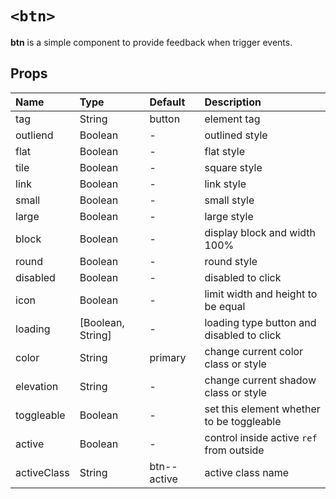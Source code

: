 # `<btn>`

**btn** is a simple component to provide feedback when trigger events.

## Props

| Name        | Type                | Default     | Description                               |
| :---------- | :------------------ | :---------- | :---------------------------------------- |
| tag         | String              | button      | element tag                               |
| outliend    | Boolean             | -           | outlined style                            |
| flat        | Boolean             | -           | flat style                                |
| tile        | Boolean             | -           | square style                              |
| link        | Boolean             | -           | link style                                |
| small       | Boolean             | -           | small style                               |
| large       | Boolean             | -           | large style                               |
| block       | Boolean             | -           | display block and width 100%              |
| round       | Boolean             | -           | round style                               |
| disabled    | Boolean             | -           | disabled to click                         |
| icon        | Boolean             | -           | limit width and height to be equal        |
| loading     | \[Boolean, String\] | -           | loading type button and disabled to click |
| color       | String              | primary     | change current color class or style       |
| elevation   | String              | -           | change current shadow class or style      |
| toggleable  | Boolean             | -           | set this element whether to be toggleable |
| active      | Boolean             | -           | control inside active `ref` from outside  |
| activeClass | String              | btn--active | active class name                         |
